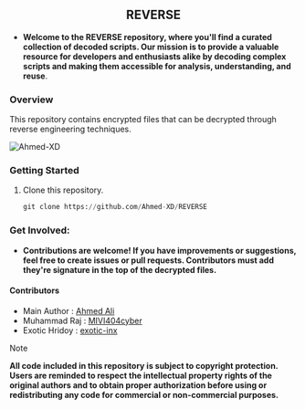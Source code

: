 <h2 align="center"><b>REVERSE</b></h2>

* **Welcome to the REVERSE repository, where you'll find a curated collection of decoded scripts. Our mission is to provide a valuable resource for developers and enthusiasts alike by decoding complex scripts and making them accessible for analysis, understanding, and reuse**.

### Overview

This repository contains encrypted files that can be decrypted through reverse engineering techniques.

<p align="left"> <img src="https://komarev.com/ghpvc/?username=Ahmed-XD&label=Repository%20views&color=blue&style=flat-square" alt="Ahmed-XD" /> </p>
</i></b></h3>


### Getting Started

1. Clone this repository.
    ```python
    git clone https://github.com/Ahmed-XD/REVERSE
    ```
    
### Get Involved:

* **Contributions are welcome! If you have improvements or suggestions, feel free to create issues or pull requests.
Contributors must add they're signature in the top of the decrypted files.**

#### Contributors

* Main Author : [Ahmed Ali](https://github.com/Ahmed-XD)
* Muhammad Raj : [MIVI404cyber](https://github.com/MIVI404cyber)
* Exotic Hridoy : [exotic-inx](github.com/exotic-inx)

> [!NOTE]  
> ****All code included in this repository is subject to copyright protection. Users are reminded to respect the intellectual property rights of the original authors and to obtain proper authorization before using or redistributing any code for commercial or non-commercial purposes.****

